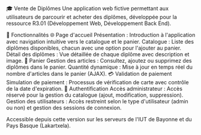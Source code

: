 🎓 Vente de Diplômes
Une application web fictive permettant aux utilisateurs de parcourir et acheter des diplômes, développée pour la ressource R3.01 (Développement Web, Développement Back End).

📜 Fonctionnalités
🌐 Page d'accueil
Présentation : Introduction à l'application avec navigation intuitive vers le catalogue et le panier.
Catalogue : Liste des diplômes disponibles, chacun avec une option pour l'ajouter au panier.
Détail des diplômes : Vue détaillée de chaque diplôme avec description et image.
🛒 Panier
Gestion des articles : Consultez, ajoutez ou supprimez des diplômes dans le panier.
Quantité dynamique : Mise à jour en temps réel du nombre d'articles dans le panier (AJAX).
💳 Validation de paiement
Simulation de paiement : Processus de vérification de carte avec contrôle de la date d'expiration.
🔐 Authentification
Accès administrateur : Accès réservé pour la gestion du catalogue (ajout, modification, suppression).
Gestion des utilisateurs : Accès restreint selon le type d'utilisateur (admin ou non) et gestion des sessions de connexion.

Accessible depuis cette version sur les serveurs de l'IUT de Bayonne et du Pays Basque (Lakartxela).
